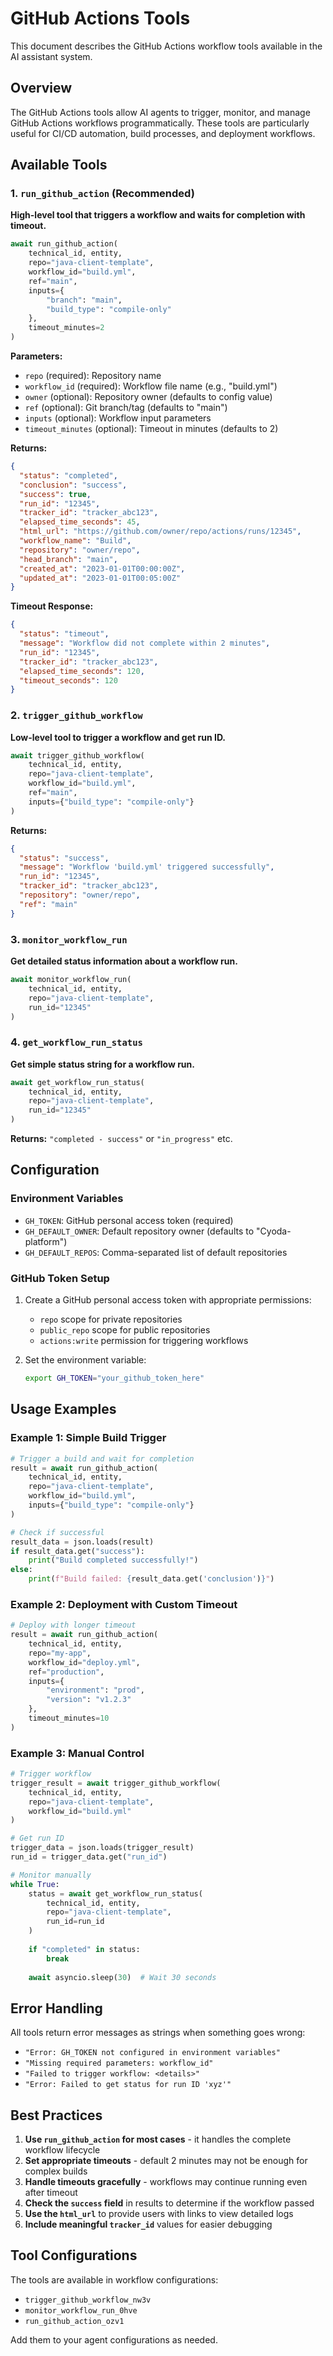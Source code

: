 # GitHub Actions Tools

This document describes the GitHub Actions workflow tools available in the AI assistant system.

## Overview

The GitHub Actions tools allow AI agents to trigger, monitor, and manage GitHub Actions workflows programmatically. These tools are particularly useful for CI/CD automation, build processes, and deployment workflows.

## Available Tools

### 1. `run_github_action` (Recommended)

**High-level tool that triggers a workflow and waits for completion with timeout.**

```python
await run_github_action(
    technical_id, entity,
    repo="java-client-template",
    workflow_id="build.yml",
    ref="main",
    inputs={
        "branch": "main",
        "build_type": "compile-only"
    },
    timeout_minutes=2
)
```

**Parameters:**
- `repo` (required): Repository name
- `workflow_id` (required): Workflow file name (e.g., "build.yml")
- `owner` (optional): Repository owner (defaults to config value)
- `ref` (optional): Git branch/tag (defaults to "main")
- `inputs` (optional): Workflow input parameters
- `timeout_minutes` (optional): Timeout in minutes (defaults to 2)

**Returns:**
```json
{
  "status": "completed",
  "conclusion": "success",
  "success": true,
  "run_id": "12345",
  "tracker_id": "tracker_abc123",
  "elapsed_time_seconds": 45,
  "html_url": "https://github.com/owner/repo/actions/runs/12345",
  "workflow_name": "Build",
  "repository": "owner/repo",
  "head_branch": "main",
  "created_at": "2023-01-01T00:00:00Z",
  "updated_at": "2023-01-01T00:05:00Z"
}
```

**Timeout Response:**
```json
{
  "status": "timeout",
  "message": "Workflow did not complete within 2 minutes",
  "run_id": "12345",
  "tracker_id": "tracker_abc123",
  "elapsed_time_seconds": 120,
  "timeout_seconds": 120
}
```

### 2. `trigger_github_workflow`

**Low-level tool to trigger a workflow and get run ID.**

```python
await trigger_github_workflow(
    technical_id, entity,
    repo="java-client-template",
    workflow_id="build.yml",
    ref="main",
    inputs={"build_type": "compile-only"}
)
```

**Returns:**
```json
{
  "status": "success",
  "message": "Workflow 'build.yml' triggered successfully",
  "run_id": "12345",
  "tracker_id": "tracker_abc123",
  "repository": "owner/repo",
  "ref": "main"
}
```

### 3. `monitor_workflow_run`

**Get detailed status information about a workflow run.**

```python
await monitor_workflow_run(
    technical_id, entity,
    repo="java-client-template",
    run_id="12345"
)
```

### 4. `get_workflow_run_status`

**Get simple status string for a workflow run.**

```python
await get_workflow_run_status(
    technical_id, entity,
    repo="java-client-template",
    run_id="12345"
)
```

**Returns:** `"completed - success"` or `"in_progress"` etc.

## Configuration

### Environment Variables

- `GH_TOKEN`: GitHub personal access token (required)
- `GH_DEFAULT_OWNER`: Default repository owner (defaults to "Cyoda-platform")
- `GH_DEFAULT_REPOS`: Comma-separated list of default repositories

### GitHub Token Setup

1. Create a GitHub personal access token with appropriate permissions:
   - `repo` scope for private repositories
   - `public_repo` scope for public repositories
   - `actions:write` permission for triggering workflows

2. Set the environment variable:
   ```bash
   export GH_TOKEN="your_github_token_here"
   ```

## Usage Examples

### Example 1: Simple Build Trigger

```python
# Trigger a build and wait for completion
result = await run_github_action(
    technical_id, entity,
    repo="java-client-template",
    workflow_id="build.yml",
    inputs={"build_type": "compile-only"}
)

# Check if successful
result_data = json.loads(result)
if result_data.get("success"):
    print("Build completed successfully!")
else:
    print(f"Build failed: {result_data.get('conclusion')}")
```

### Example 2: Deployment with Custom Timeout

```python
# Deploy with longer timeout
result = await run_github_action(
    technical_id, entity,
    repo="my-app",
    workflow_id="deploy.yml",
    ref="production",
    inputs={
        "environment": "prod",
        "version": "v1.2.3"
    },
    timeout_minutes=10
)
```

### Example 3: Manual Control

```python
# Trigger workflow
trigger_result = await trigger_github_workflow(
    technical_id, entity,
    repo="java-client-template",
    workflow_id="build.yml"
)

# Get run ID
trigger_data = json.loads(trigger_result)
run_id = trigger_data.get("run_id")

# Monitor manually
while True:
    status = await get_workflow_run_status(
        technical_id, entity,
        repo="java-client-template",
        run_id=run_id
    )
    
    if "completed" in status:
        break
    
    await asyncio.sleep(30)  # Wait 30 seconds
```

## Error Handling

All tools return error messages as strings when something goes wrong:

- `"Error: GH_TOKEN not configured in environment variables"`
- `"Missing required parameters: workflow_id"`
- `"Failed to trigger workflow: <details>"`
- `"Error: Failed to get status for run ID 'xyz'"`

## Best Practices

1. **Use `run_github_action` for most cases** - it handles the complete workflow lifecycle
2. **Set appropriate timeouts** - default 2 minutes may not be enough for complex builds
3. **Handle timeouts gracefully** - workflows may continue running even after timeout
4. **Check the `success` field** in results to determine if the workflow passed
5. **Use the `html_url`** to provide users with links to view detailed logs
6. **Include meaningful `tracker_id`** values for easier debugging

## Tool Configurations

The tools are available in workflow configurations:

- `trigger_github_workflow_nw3v`
- `monitor_workflow_run_0hve` 
- `run_github_action_ozv1`

Add them to your agent configurations as needed.
